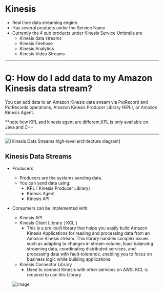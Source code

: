 # Kinesis 
- Real time data streaming engine.
- Has several products under the Service Name
- Currently the 4 sub products under Kinesis Service Umbrella are 
  - Kinesis data streams
  - Kinesis Firehose
  - Kinesis Analytics
  - Kinesis Video Streams

---

# Q: How do I add data to my Amazon Kinesis data stream?

You can add data to an Amazon Kinesis data stream via PutRecord and PutRecords operations, Amazon Kinesis Producer Library (KPL), or Amazon Kinesis Agent.

**note how KPL and kinesis agent are different.KPL is only available on Java and C++ 

---


![\[Kinesis Data Streams high-level architecture diagram\]](http://docs.aws.amazon.com/streams/latest/dev/images/architecture.png)
## Kinesis Data Streams
- Producers 
  - Producers are the systems sending data. 
  - You can send data using:
    - KPL ( Kinesis Producer Library) 
    - Kinesis Agent 
    - Kinesis API 
- Consumers can be implemented with 
  - Kinesis API
  - Kinesis Client Library ( KCL ) 
    - This is a pre-built library that helps you easily build Amazon Kinesis Applications for reading and processing data from an Amazon Kinesis stream. This library handles complex issues such as adapting to changes in stream volume, load-balancing streaming data, coordinating distributed services, and processing data with fault-tolerance, enabling you to focus on business logic while building applications. 
  - Kinesis Connector Library
    - Used to connect Kinesis with other services on AWS. KCL is required to use this Library 
  
  ![image](https://user-images.githubusercontent.com/22568316/64916473-3610f980-d76d-11e9-9b04-b9423327fbc2.png)



